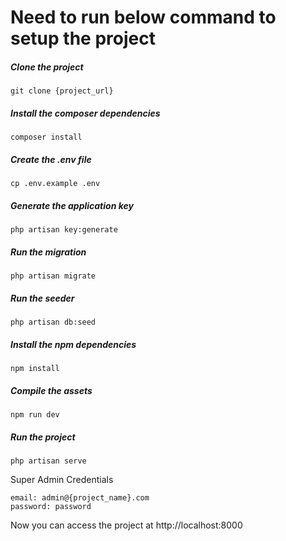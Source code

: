 # Need to run below command to setup the project

##### Clone the project
```
git clone {project_url}
```

##### Install the composer dependencies
```
composer install
```

##### Create the .env file
```
cp .env.example .env
```

##### Generate the application key
```
php artisan key:generate
```

##### Run the migration
```
php artisan migrate
```

##### Run the seeder
```
php artisan db:seed
```

##### Install the npm dependencies
```
npm install
```

##### Compile the assets
```
npm run dev
```

##### Run the project
```
php artisan serve
```

Super Admin Credentials
```
email: admin@{project_name}.com
password: password
```

Now you can access the project at http://localhost:8000